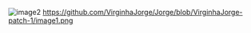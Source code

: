 ![image2](https://github.com/user-attachments/assets/54891806-da84-4cca-8bf4-cc2befaa7673)
https://github.com/VirginhaJorge/Jorge/blob/VirginhaJorge-patch-1/image1.png
